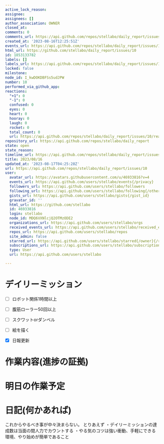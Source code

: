 ```yaml
---
active_lock_reason: 
assignee: 
assignees: []
author_association: OWNER
closed_at: 
comments: 0
comments_url: https://api.github.com/repos/stellabo/daily_report/issues/10/comments
created_at: '2023-08-16T12:25:51Z'
events_url: https://api.github.com/repos/stellabo/daily_report/issues/10/events
html_url: https://github.com/stellabo/daily_report/issues/10
id: 1853133782
labels: []
labels_url: https://api.github.com/repos/stellabo/daily_report/issues/10/labels{/name}
locked: false
milestone: 
node_id: I_kwDOKDBFSs5udJPW
number: 10
performed_via_github_app: 
reactions:
  "+1": 0
  "-1": 0
  confused: 0
  eyes: 0
  heart: 0
  hooray: 0
  laugh: 0
  rocket: 0
  total_count: 0
  url: https://api.github.com/repos/stellabo/daily_report/issues/10/reactions
repository_url: https://api.github.com/repos/stellabo/daily_report
state: open
state_reason: 
timeline_url: https://api.github.com/repos/stellabo/daily_report/issues/10/timeline
title: 2023/08/16
updated_at: '2023-08-17T04:25:28Z'
url: https://api.github.com/repos/stellabo/daily_report/issues/10
user:
  avatar_url: https://avatars.githubusercontent.com/u/46933816?v=4
  events_url: https://api.github.com/users/stellabo/events{/privacy}
  followers_url: https://api.github.com/users/stellabo/followers
  following_url: https://api.github.com/users/stellabo/following{/other_user}
  gists_url: https://api.github.com/users/stellabo/gists{/gist_id}
  gravatar_id: ''
  html_url: https://github.com/stellabo
  id: 46933816
  login: stellabo
  node_id: MDQ6VXNlcjQ2OTMzODE2
  organizations_url: https://api.github.com/users/stellabo/orgs
  received_events_url: https://api.github.com/users/stellabo/received_events
  repos_url: https://api.github.com/users/stellabo/repos
  site_admin: false
  starred_url: https://api.github.com/users/stellabo/starred{/owner}{/repo}
  subscriptions_url: https://api.github.com/users/stellabo/subscriptions
  type: User
  url: https://api.github.com/users/stellabo

---
```

# デイリーミッション
- [ ] ロボット関係1時間以上 
- [ ] 腹筋ローラー50回以上 
- [ ] スクワットorダンベル
- [ ] 絵を描く
- [x] 日報更新


# 作業内容(進捗の証拠)


# 明日の作業予定


# 日記(何かあれば)
これからやるべき事が中々決まらない。
とりあえず
・デイリーミッションの達成数は当面の間人力でカウントする
・やる気のコツは強い衝動、手軽にできる環境、やり始めが簡単であること